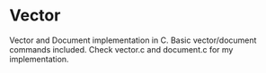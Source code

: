 # Vector
Vector and Document implementation in C. Basic vector/document commands included. Check vector.c and document.c for my implementation. 

